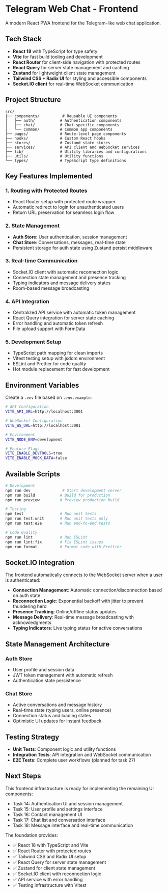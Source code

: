 # Telegram Web Chat - Frontend

A modern React PWA frontend for the Telegram-like web chat application.

## Tech Stack

- **React 18** with TypeScript for type safety
- **Vite** for fast build tooling and development
- **React Router** for client-side navigation with protected routes
- **React Query** for server state management and caching
- **Zustand** for lightweight client state management
- **Tailwind CSS + Radix UI** for styling and accessible components
- **Socket.IO client** for real-time WebSocket communication

## Project Structure

```
src/
├── components/          # Reusable UI components
│   ├── auth/           # Authentication components
│   ├── chat/           # Chat-specific components
│   └── common/         # Common app components
├── pages/              # Route-level page components
├── hooks/              # Custom React hooks
├── stores/             # Zustand state stores
├── services/           # API client and WebSocket services
├── lib/                # Utility libraries and configurations
├── utils/              # Utility functions
└── types/              # TypeScript type definitions
```

## Key Features Implemented

### 1. Routing with Protected Routes
- React Router setup with protected route wrapper
- Automatic redirect to login for unauthenticated users
- Return URL preservation for seamless login flow

### 2. State Management
- **Auth Store**: User authentication, session management
- **Chat Store**: Conversations, messages, real-time state
- Persistent storage for auth state using Zustand persist middleware

### 3. Real-time Communication
- Socket.IO client with automatic reconnection logic
- Connection state management and presence tracking
- Typing indicators and message delivery states
- Room-based message broadcasting

### 4. API Integration
- Centralized API service with automatic token management
- React Query integration for server state caching
- Error handling and automatic token refresh
- File upload support with FormData

### 5. Development Setup
- TypeScript path mapping for clean imports
- Vitest testing setup with jsdom environment
- ESLint and Prettier for code quality
- Hot module replacement for fast development

## Environment Variables

Create a `.env` file based on `.env.example`:

```bash
# API Configuration
VITE_API_URL=http://localhost:3001

# WebSocket Configuration  
VITE_WS_URL=http://localhost:3001

# Environment
VITE_NODE_ENV=development

# Feature Flags
VITE_ENABLE_DEVTOOLS=true
VITE_ENABLE_MOCK_DATA=false
```

## Available Scripts

```bash
# Development
npm run dev              # Start development server
npm run build           # Build for production
npm run preview         # Preview production build

# Testing
npm test                # Run unit tests
npm run test:unit       # Run unit tests only
npm run test:e2e        # Run end-to-end tests

# Code Quality
npm run lint            # Run ESLint
npm run lint:fix        # Fix ESLint issues
npm run format          # Format code with Prettier
```

## Socket.IO Integration

The frontend automatically connects to the WebSocket server when a user is authenticated:

- **Connection Management**: Automatic connection/disconnection based on auth state
- **Reconnection Logic**: Exponential backoff with jitter to prevent thundering herd
- **Presence Tracking**: Online/offline status updates
- **Message Delivery**: Real-time message broadcasting with acknowledgments
- **Typing Indicators**: Live typing status for active conversations

## State Management Architecture

### Auth Store
- User profile and session data
- JWT token management with automatic refresh
- Authentication state persistence

### Chat Store  
- Active conversations and message history
- Real-time state (typing users, online presence)
- Connection status and loading states
- Optimistic UI updates for instant feedback

## Testing Strategy

- **Unit Tests**: Component logic and utility functions
- **Integration Tests**: API integration and WebSocket communication  
- **E2E Tests**: Complete user workflows (planned for task 27)

## Next Steps

This frontend infrastructure is ready for implementing the remaining UI components:

- Task 14: Authentication UI and session management
- Task 15: User profile and settings interface
- Task 16: Contact management UI
- Task 17: Chat list and conversation interface
- Task 18: Message interface and real-time communication

The foundation provides:
- ✅ React 18 with TypeScript and Vite
- ✅ React Router with protected routes
- ✅ Tailwind CSS and Radix UI setup
- ✅ React Query for server state management
- ✅ Zustand for client state management
- ✅ Socket.IO client with reconnection logic
- ✅ API service with error handling
- ✅ Testing infrastructure with Vitest